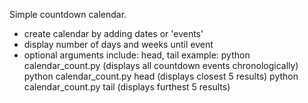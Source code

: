Simple countdown calendar.
- create calendar by adding dates or 'events'
- display number of days and weeks until event
- optional arguments include: head, tail
example:
	python calendar_count.py (displays all countdown events chronologically)
	python calendar_count.py head (displays closest 5 results)
	python calendar_count.py tail (displays furthest 5 results)
